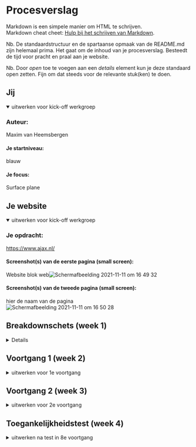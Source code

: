 # Procesverslag
Markdown is een simpele manier om HTML te schrijven.  
Markdown cheat cheet: [Hulp bij het schrijven van Markdown](https://github.com/adam-p/markdown-here/wiki/Markdown-Cheatsheet).

Nb. De standaardstructuur en de spartaanse opmaak van de README.md zijn helemaal prima. Het gaat om de inhoud van je procesverslag. Besteedt de tijd voor pracht en praal aan je website.

Nb. Door *open* toe te voegen aan een *details* element kun je deze standaard open zetten. Fijn om dat steeds voor de relevante stuk(ken) te doen.





## Jij

<details open>
<summary>uitwerken voor kick-off werkgroep</summary>

### Auteur:
Maxim van Heemsbergen

#### Je startniveau:
blauw

#### Je focus:
Surface plane
 
</details>





## Je website

<details open>
<summary>uitwerken voor kick-off werkgroep</summary>

### Je opdracht:
https://www.ajax.nl/

#### Screenshot(s) van de eerste pagina (small screen): 
Website blok web![Schermafbeelding 2021-11-11 om 16 49 32](https://user-images.githubusercontent.com/90190991/141327747-7b3c80b2-d7c8-4747-8a60-919e143a4136.png)


#### Screenshot(s) van de tweede pagina (small screen):
hier de naam van de pagina  
![Schermafbeelding 2021-11-11 om 16 50 28](https://user-images.githubusercontent.com/90190991/141327920-083e4cf7-05dc-45bb-841d-84ad0b9405bc.png)

 
</details>





## Breakdownschets (week 1)

<details>
Ik had na deze week nog wel wat opstart problemen. Ik zou eerst voor de site youtube gaan, maar ben er in overleg achter gekomen dat dat niet zo'n goed idee is. Daarom ben ik toch gegaan voor ajax. Ik heb geprobeerd een beginnetje te maken, maar dat ging ook nog redelijk moeizaam. Ik ben namelijk de hele basis van HTML en CSS een beetje kwijt. De opdrachten hebben mij wel een beetje geholpen om dat weer terug te halen. 

### de hele pagina: 
![Schermafbeelding 2021-11-11 om 16 49 32](https://user-images.githubusercontent.com/90190991/141328162-f0d6bdfc-d471-4dce-9523-4eab37950654.png)


### dynamisch deel (bijv menu): 
![Schermafbeelding 2021-11-11 om 16 53 23](https://user-images.githubusercontent.com/90190991/141328235-61a2806c-ec0d-41ac-bd2a-6567ead7c5d6.png)


### wellicht nog een dynamisch deel (bijv filter): 
![Schermafbeelding 2021-11-11 om 16 54 15](https://user-images.githubusercontent.com/90190991/141328342-63a29566-cbd3-481f-a1f5-376bea9a3727.png)


</details>





## Voortgang 1 (week 2)

<details>
<summary>uitwerken voor 1e voortgang</summary>

### Stand van zaken
Mijn HTML stond nog niet heel goed. Ik had de navigatie voor me gevoel redelijk in elkaar gezet. Maar toen ik met Sanne er naar keek was er nog wel veel verbetering nodig. Hier heeft hij mij wel goed bij geholpen. Verder heb ik ook samen met Sanne mijn css een beetje geordend. Ik had met beide nog wel een beetje moeite. Ik had eigenlijk alleen de content nog er in gezet en nog niet eens alles echt goed gezet.




### Agenda voor meeting
samen met je groepje opstellen

| Maxim                        | student 2          | student 3    | student 4        |
| ---                          | ---                | ---          | ---              |
| Navigatie
 Begin van de CSS + opmaak
 Positioneren van afbeeldingen en ruimtes.

### Verslag van meeting
hier na afloop snel de uitkomsten van de meeting vastleggen

- CSS opmaak gemaakt
- HTML netjes neergezet en verbeterd
- begin gemaakt aan de positioneringen van mijn afbeeldingen buttons en witruimtes.

</details>





## Voortgang 2 (week 3)

<details>
<summary>uitwerken voor 2e voortgang</summary>

### Stand van zaken
Ik had in deze week wel aardige voortgang geboekt. Wel heb ik nog steeds moeite met de opdrachten en het toepassen op mijn eigen site. Ik mis vaak bepaalde stappen die je nodig hebt en dan lukt het net niet. Wel denk ik dat ik aardig in de buurt ben. Ik heb wel stappen gemaakt door alles op de goed plekken te krijgen en al mijn content toe te voegen.


### Agenda voor meeting
samen met je groepje opstellen

| Maxim      | student 2          | student 3    | student 4        |
| ---            | ---                | ---          | ---              |
| Menu 
  CSS naar kijken
 

### Verslag van meeting


- De opdracht nog een keer goed doen, ik kreeg als tip om nog een keer naar de gemaakte oefeningen te kijken, daar kan je veel uithalen van de dingen waar ik tegenaan liep. 

</details>





## Toegankelijkheidstest (week 4)

<details>
<summary>uitwerken na test in 8e voortgang</summary>

### Bevindingen
Lijst met je bevindingen die in de test naar voren kwamen:
 - met parkinson is de site slecht te bedienen, door middel van de pijltjes tab en enter wordt het ook niet heel veel beter.
 Je ziet niet de focus state. Je weet dus niet waar je naar aan het kijken bent.
 - Het hoog houden met de ballon maakt het bedienen van de site wel een stukje moeilijker. Wel is het nog enigzins te doen. Dit komt door de duidelijke afbeeldingen en grote titels. 
 - Ook met de brillen is het nog redelijk goed te doen om de site te bedienen. Het enige waar je wel tegen aan kan lopen is de maat van de buttons. Die zijn soms nog moeilijk te zien en te lezen, ook zijn de titels die in de afbeedlingen staan niet helemaal duidelijk, maar het plaatje helpt daar wel weer bij.

#### Buttons
De buttons zouden een stukje groter mogen en misschien iets duidelijker in kleuren contrast.
 


#### Titels in afbeeldingen
De titels in de afbeeldingen zijn met sommige brillen niet helemaal goed te lezen. Dus misschien iets doen met achtergrond en kleur combinatie. Ook kan er gekeken worden naar de dikte van de teksten.

Hier een omschrijving van hoe het opgelost kan worden (met indien nodig een afbeelding)


#### Focus state 
Focus state ontbreekt. Die moet ik dus toevoegen.
 
 Active state ontbreekt.



## Voortgang 3 (week 4)

<details>
<summary>uitwerken voor 3e voortgang</summary>

### Stand van zaken
Het gaat weer iets beter. Ik heb met yunus gezeten en die heeft me geholpen met mijn site completer maken. Wel denk ik dat ik nog een aantal stappen moet maken. We hebben aan mijn html en css gezeten. Ook zei hij dat dat nog niet helemaal goed stond. Ik bouw het niet helemaal juist op. Daar heb ik tips over gekregen en ben ik mee geholpen. 


### Agenda voor meeting
samen met je groepje opstellen

| Maxim    | student 2          | student 3    | student 4        |
| Java script  
  | ---                | ---          | ---             
 | States 
   Surface plane. hover state - chat icoon maken met in en uiklap functie - formulier goedzetten - darkmode 


### Verslag van meeting
hier na afloop snel de uitkomsten van de meeting vastleggen

- Bedacht welke surface plane elementen ik het beste kan gaan behandelen
- Verder gekomen met de opmaak van mijn html en css
- nog een punt
- ...

</details>





## Eindgesprek (week 5)

<details>
<summary>uitwerken voor eindgesprek</summary>

### Stand van zaken
Ik wist van tevoren al dat het nog niet helemaal goed was. Mijn site was nog niet helemaal compleet en er waren nog bepaalde dingen waar ik niet uit kwam en wat nog niet goed stond, ookal heb ik een tijdje met Yunus gezeten. Ik weet grotendeels wel wat beter moet en wat er nog van mij verwacht wordt, maar ik had geen tijd meer en ik kwam er zelf gewoon niet helemaal uit. 

### Screenshot(s)

hier screenshot(s) van je eindresultaat

</details>





## Bronnenlijst

<details open>
<summary>continu bijhouden terwijl je werkt</summary>

Nb. Wees specifiek ('css-tricks' als bron is bijv. niet specifiek genoeg).

https://www.w3schools.com/
https://developer.mozilla.org/en-US/docs/Web/CSS/position 

</details>
